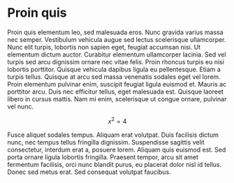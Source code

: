 # Proin quis

Proin quis elementum leo, sed malesuada eros. Nunc gravida varius
massa nec semper. Vestibulum vehicula augue sed lectus scelerisque
ullamcorper. Nunc elit turpis, lobortis non sapien eget, feugiat
accumsan nisi. Ut elementum dictum auctor. Curabitur elementum
ullamcorper lacinia. Sed vel turpis sed arcu dignissim ornare nec
vitae felis. Proin rhoncus turpis eu nisi lobortis porttitor. Quisque
vehicula dapibus ligula eu pellentesque. Etiam a turpis tellus.
Quisque at arcu sed massa venenatis sodales eget vel lorem. Proin
elementum pulvinar enim, suscipit feugiat ligula euismod et. Mauris ac
porttitor arcu. Duis nec efficitur tellus, eget malesuada est. Quisque
laoreet libero in cursus mattis. Nam mi enim, scelerisque ut congue
ornare, pulvinar vel nunc.

$$x^2 = 4$$

Fusce aliquet sodales tempus. Aliquam erat volutpat. Duis facilisis
dictum nunc, nec tempus tellus fringilla dignissim. Suspendisse
sagittis velit consectetur, interdum erat a, posuere lorem. Aliquam
quis euismod est. Sed porta ornare ligula lobortis fringilla. Praesent
tempor, arcu sit amet fermentum facilisis, orci nunc blandit purus, eu
placerat dolor nisl id tellus. Donec sed metus erat. Sed consequat
volutpat faucibus. 
